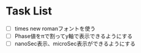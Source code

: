 # Task List

- [ ] times new romanフォントを使う
- [ ] Phase値をπで割ってy軸で表示できるようにする
- [ ] nanoSec表示、microSec表示ができるようにする